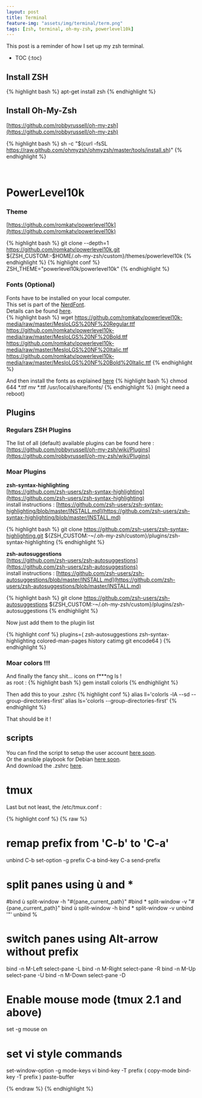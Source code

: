 ```yaml
---
layout: post
title: Terminal
feature-img: "assets/img/terminal/term.png"
tags: [zsh, terminal, oh-my-zsh, powerlevel10k]
---
```




This post is a reminder of how I set up my zsh terminal.

* TOC
{:toc}

## Install ZSH

{% highlight bash %}
apt-get install zsh
{% endhighlight %}
<br>

## Install Oh-My-Zsh

[https://github.com/robbyrussell/oh-my-zsh](https://github.com/robbyrussell/oh-my-zsh)

{% highlight bash %}
sh -c "$(curl -fsSL https://raw.github.com/ohmyzsh/ohmyzsh/master/tools/install.sh)"
{% endhighlight %}

<br>

# PowerLevel10k

### Theme
[https://github.com/romkatv/powerlevel10k](https://github.com/romkatv/powerlevel10k)

{% highlight bash %}
git clone --depth=1 https://github.com/romkatv/powerlevel10k.git ${ZSH_CUSTOM:-$HOME/.oh-my-zsh/custom}/themes/powerlevel10k
{% endhighlight %}
{% highlight conf %}
ZSH_THEME="powerlevel10k/powerlevel10k"
{% endhighlight %}
<br>

### Fonts (Optional)
Fonts have to be installed on your local computer.  
This set is part of the [NerdFont](https://www.nerdfonts.com/).  
Details can be found [here](https://github.com/romkatv/powerlevel10k#meslo-nerd-font-patched-for-powerlevel10k).  
{% highlight bash %}
wget https://github.com/romkatv/powerlevel10k-media/raw/master/MesloLGS%20NF%20Regular.ttf \
https://github.com/romkatv/powerlevel10k-media/raw/master/MesloLGS%20NF%20Bold.ttf \
https://github.com/romkatv/powerlevel10k-media/raw/master/MesloLGS%20NF%20Italic.ttf \
https://github.com/romkatv/powerlevel10k-media/raw/master/MesloLGS%20NF%20Bold%20Italic.ttf
{% endhighlight %}

And then install the fonts as explained [here](https://wiki.debian.org/Fonts)
{% highlight bash %}
chmod 644 *.ttf
mv *.ttf /usr/local/share/fonts/
{% endhighlight %}
(might need a reboot)
<br>

## Plugins

### Regulars ZSH Plugins

The list of all (default) available plugins can be found here : [https://github.com/robbyrussell/oh-my-zsh/wiki/Plugins](https://github.com/robbyrussell/oh-my-zsh/wiki/Plugins)

### Moar Plugins

<b>zsh-syntax-highlighting</b><br>
[https://github.com/zsh-users/zsh-syntax-highlighting](https://github.com/zsh-users/zsh-syntax-highlighting)<br>
install instructions : [https://github.com/zsh-users/zsh-syntax-highlighting/blob/master/INSTALL.md](https://github.com/zsh-users/zsh-syntax-highlighting/blob/master/INSTALL.md)

{% highlight bash %}
git clone https://github.com/zsh-users/zsh-syntax-highlighting.git ${ZSH_CUSTOM:-~/.oh-my-zsh/custom}/plugins/zsh-syntax-highlighting
{% endhighlight %}

<b>zsh-autosuggestions</b><br>
[https://github.com/zsh-users/zsh-autosuggestions](https://github.com/zsh-users/zsh-autosuggestions)<br>
install instructions : [https://github.com/zsh-users/zsh-autosuggestions/blob/master/INSTALL.md](https://github.com/zsh-users/zsh-autosuggestions/blob/master/INSTALL.md)

{% highlight bash %}
git clone https://github.com/zsh-users/zsh-autosuggestions ${ZSH_CUSTOM:-~/.oh-my-zsh/custom}/plugins/zsh-autosuggestions
{% endhighlight %}

Now just add them to the plugin list

{% highlight conf %}
plugins=(
          zsh-autosuggestions
          zsh-syntax-highlighting
          colored-man-pages
          history
          catimg
          git
          encode64
)
{% endhighlight %}

### Moar colors !!!

And finally the fancy shit... icons on f***ng ls !<br>
as root :
{% highlight bash %}
gem install colorls
{% endhighlight %}

Then add this to your .zshrc
{% highlight conf %}
alias ll='colorls -lA --sd --group-directories-first'
alias ls='colorls --group-directories-first'
{% endhighlight %}

That should be it !<br>

## scripts

You can find the script to setup the user account [here soon]().  
Or the ansible playbook for Debian [here soon]().  
And download the .zshrc [here](https://cristalcorp.github.io/assets/scripts/zshrc).  

# tmux

Last but not least, the /etc/tmux.conf :

{% highlight conf %}
{% raw %}
# remap prefix from 'C-b' to 'C-a'
unbind C-b
set-option -g prefix C-a
bind-key C-a send-prefix

# split panes using ù and *
#bind ù split-window -h "#{pane_current_path}"
#bind * split-window -v "#{pane_current_path}"
bind ù split-window -h
bind * split-window -v
unbind '"'
unbind %

# switch panes using Alt-arrow without prefix
bind -n M-Left select-pane -L
bind -n M-Right select-pane -R
bind -n M-Up select-pane -U
bind -n M-Down select-pane -D

# Enable mouse mode (tmux 2.1 and above)
set -g mouse on

# set vi style commands
set-window-option -g mode-keys vi
bind-key -T prefix ( copy-mode
bind-key -T prefix ) paste-buffer

{% endraw %}
{% endhighlight %}

